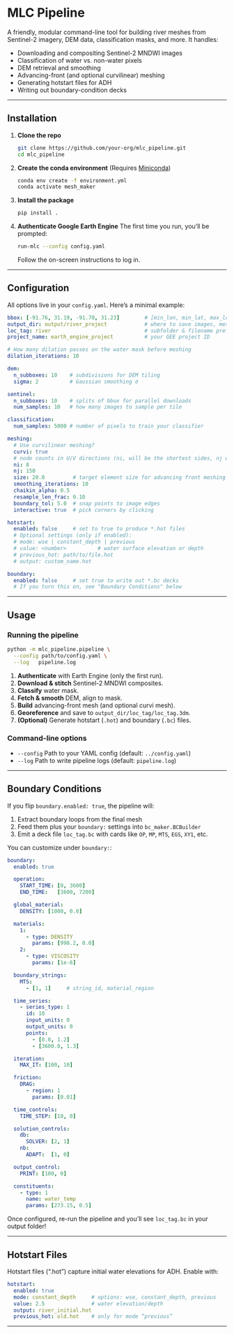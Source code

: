 # MLC Pipeline

A friendly, modular command-line tool for building river meshes from Sentinel-2 imagery, DEM data, classification masks, and more. It handles:

* Downloading and compositing Sentinel-2 MNDWI images
* Classification of water vs. non-water pixels
* DEM retrieval and smoothing
* Advancing-front (and optional curvilinear) meshing
* Generating hotstart files for ADH
* Writing out boundary-condition decks

---

## Installation

1. **Clone the repo**

   ```bash
   git clone https://github.com/your-org/mlc_pipeline.git
   cd mlc_pipeline
   ```

2. **Create the conda environment**
   (Requires [Miniconda](https://docs.conda.io/en/latest/miniconda.html))

   ```bash
   conda env create -f environment.yml
   conda activate mesh_maker
   ```

3. **Install the package**

   ```bash
   pip install .
   ```

4. **Authenticate Google Earth Engine**
   The first time you run, you’ll be prompted:

   ```bash
   run-mlc --config config.yaml
   ```

   Follow the on-screen instructions to log in.

---

## Configuration

All options live in your `config.yaml`. Here’s a minimal example:

```yaml
bbox: [-91.76, 31.19, -91.70, 31.23]        # [min_lon, min_lat, max_lon, max_lat]
output_dir: output/river_project            # where to save images, meshes, etc.
loc_tag: river                              # subfolder & filename prefix
project_name: earth_engine_project          # your GEE project ID

# How many dilation passes on the water mask before meshing
dilation_iterations: 10

dem:
  n_subboxes: 10    # subdivisions for DEM tiling
  sigma: 2          # Gaussian smoothing σ

sentinel:
  n_subboxes: 10    # splits of bbox for parallel downloads
  num_samples: 10   # how many images to sample per tile

classification:
  num_samples: 5000 # number of pixels to train your classifier

meshing:
  # Use curvilinear meshing?
  curvi: true        
  # node counts in U/V directions (ni, will be the shortest sides, nj will be the longest)
  ni: 8              
  nj: 150            
  size: 20.0         # target element size for advancing front meshing
  smoothing_iterations: 10
  chaikin_alpha: 0.5
  resample_len_frac: 0.10
  boundary_tol: 5.0  # snap points to image edges
  interactive: true  # pick corners by clicking

hotstart:
  enabled: false     # set to true to produce *.hot files
  # Optional settings (only if enabled):
  # mode: wse | constant_depth | previous
  # value: <number>          # water surface elevation or depth
  # previous_hot: path/to/file.hot
  # output: custom_name.hot

boundary:
  enabled: false     # set true to write out *.bc decks
  # If you turn this on, see "Boundary Conditions" below
```

---

## Usage

### Running the pipeline

```bash
python -m mlc_pipeline.pipeline \
  --config path/to/config.yaml \
  --log   pipeline.log
```

1. **Authenticate** with Earth Engine (only the first run).
2. **Download & stitch** Sentinel-2 MNDWI composites.
3. **Classify** water mask.
4. **Fetch & smooth** DEM, align to mask.
5. **Build** advancing-front mesh (and optional curvi mesh).
6. **Georeference** and save to `output_dir/loc_tag/loc_tag.3dm`.
7. **(Optional)** Generate hotstart (`.hot`) and boundary (`.bc`) files.

### Command-line options

* `--config`  Path to your YAML config (default: `../config.yaml`)
* `--log`     Path to write pipeline logs (default: `pipeline.log`)

---

## Boundary Conditions

If you flip `boundary.enabled: true`, the pipeline will:

1. Extract boundary loops from the final mesh
2. Feed them plus your `boundary:` settings into `bc_maker.BCBuilder`
3. Emit a deck file `loc_tag.bc` with cards like `OP`, `MP`, `MTS`, `EGS`, `XY1`, etc.

You can customize under `boundary:`:

```yaml
boundary:
  enabled: true

  operation:
    START_TIME: [0, 3600]
    END_TIME:   [3600, 7200]

  global_material:
    DENSITY: [1000, 0.0]

  materials:
    1:
      - type: DENSITY
        params: [998.2, 0.0]
    2:
      - type: VISCOSITY
        params: [1e-6]

  boundary_strings:
    MTS:
      - [1, 1]     # string_id, material_region

  time_series:
    - series_type: 1
      id: 10
      input_units: 0
      output_units: 0
      points:
        - [0.0, 1.2]
        - [3600.0, 1.3]

  iteration:
    MAX_IT: [100, 10]

  friction:
    DRAG:
      - region: 1
        params: [0.01]

  time_controls:
    TIME_STEP: [10, 0]

  solution_controls:
    db:
      SOLVER: [2, 1]
    nb:
      ADAPT:  [1, 0]

  output_control:
    PRINT: [100, 0]

  constituents:
    - type: 1
      name: water_temp
      params: [273.15, 0.5]
```

Once configured, re-run the pipeline and you’ll see `loc_tag.bc` in your output folder!

---

## Hotstart Files

Hotstart files (“.hot”) capture initial water elevations for ADH. Enable with:

```yaml
hotstart:
  enabled: true
  mode: constant_depth     # options: wse, constant_depth, previous
  value: 2.5               # water elevation/depth
  output: river_initial.hot
  previous_hot: old.hot    # only for mode “previous”
```


---


